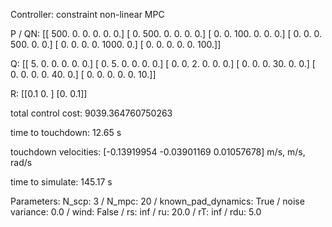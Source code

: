 Controller: constraint non-linear MPC

 P / QN:
 [[ 500.    0.    0.    0.    0.    0.]
 [   0.  500.    0.    0.    0.    0.]
 [   0.    0.  100.    0.    0.    0.]
 [   0.    0.    0.  500.    0.    0.]
 [   0.    0.    0.    0. 1000.    0.]
 [   0.    0.    0.    0.    0.  100.]]

 Q:
 [[ 5.  0.  0.  0.  0.  0.]
 [ 0.  5.  0.  0.  0.  0.]
 [ 0.  0.  2.  0.  0.  0.]
 [ 0.  0.  0. 30.  0.  0.]
 [ 0.  0.  0.  0. 40.  0.]
 [ 0.  0.  0.  0.  0. 10.]]

 R:
 [[0.1 0. ]
 [0.  0.1]]

 total control cost: 9039.364760750263

 time to touchdown: 12.65 s

 touchdown velocities: [-0.13919954 -0.03901169  0.01057678] m/s, m/s, rad/s

 time to simulate: 145.17 s

 Parameters: N_scp: 3 / N_mpc: 20 / known_pad_dynamics: True / noise variance: 0.0 / wind: False / rs: inf / ru: 20.0 / rT: inf / rdu: 5.0